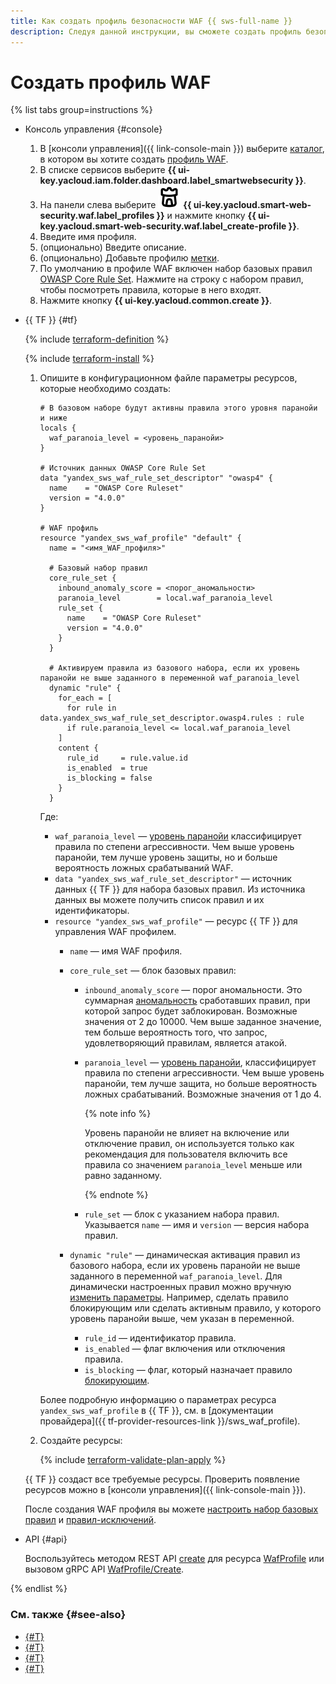 ```yaml
---
title: Как создать профиль безопасности WAF {{ sws-full-name }}
description: Следуя данной инструкции, вы сможете создать профиль безопасности WAF {{ sws-full-name }}.
---
```


# Создать профиль WAF

{% list tabs group=instructions %}

- Консоль управления {#console}

  1. В [консоли управления]({{ link-console-main }}) выберите [каталог](../../resource-manager/concepts/resources-hierarchy.md#folder), в котором вы хотите создать [профиль WAF](../concepts/waf.md).
  1. В списке сервисов выберите **{{ ui-key.yacloud.iam.folder.dashboard.label_smartwebsecurity }}**.
  1. На панели слева выберите ![image](../../_assets/smartwebsecurity/waf.svg) **{{ ui-key.yacloud.smart-web-security.waf.label_profiles }}** и нажмите кнопку **{{ ui-key.yacloud.smart-web-security.waf.label_create-profile }}**.
  1. Введите имя профиля.
  1. (опционально) Введите описание.
  1. (опционально) Добавьте профилю [метки](../../resource-manager/concepts/labels.md).
  1. По умолчанию в профиле WAF включен набор базовых правил [OWASP Core Rule Set](https://coreruleset.org/). Нажмите на строку с набором правил, чтобы посмотреть правила, которые в него входят.
  1. Нажмите кнопку **{{ ui-key.yacloud.common.create }}**.

- {{ TF }} {#tf}

  {% include [terraform-definition](../../_tutorials/_tutorials_includes/terraform-definition.md) %}

  {% include [terraform-install](../../_includes/terraform-install.md) %}

  1. Опишите в конфигурационном файле параметры ресурсов, которые необходимо создать:

      ```hcl
      # В базовом наборе будут активны правила этого уровня паранойи и ниже
      locals {
        waf_paranoia_level = <уровень_паранойи>
      }

      # Источник данных OWASP Core Rule Set
      data "yandex_sws_waf_rule_set_descriptor" "owasp4" {
        name    = "OWASP Core Ruleset"
        version = "4.0.0"
      }

      # WAF профиль
      resource "yandex_sws_waf_profile" "default" {
        name = "<имя_WAF_профиля>"

        # Базовый набор правил
        core_rule_set {
          inbound_anomaly_score = <порог_аномальности>
          paranoia_level        = local.waf_paranoia_level
          rule_set {
            name    = "OWASP Core Ruleset"
            version = "4.0.0"
          }
        }

        # Активируем правила из базового набора, если их уровень паранойи не выше заданного в переменной waf_paranoia_level
        dynamic "rule" {
          for_each = [
            for rule in data.yandex_sws_waf_rule_set_descriptor.owasp4.rules : rule
            if rule.paranoia_level <= local.waf_paranoia_level
          ]
          content {
            rule_id     = rule.value.id
            is_enabled  = true
            is_blocking = false
          }
        }
      ```

      Где:
      * `waf_paranoia_level` — [уровень паранойи](../concepts/waf.md#paranoia) классифицирует правила по степени агрессивности. Чем выше уровень паранойи, тем лучше уровень защиты, но и больше вероятность ложных срабатываний WAF.
      * `data "yandex_sws_waf_rule_set_descriptor"` — источник данных {{ TF }} для набора базовых правил. Из источника данных вы можете получить список правил и их идентификаторы.
      * `resource "yandex_sws_waf_profile"` — ресурс {{ TF }} для управления WAF профилем.
         * `name` — имя WAF профиля.
         * `core_rule_set` — блок базовых правил:
            * `inbound_anomaly_score` — порог аномальности. Это суммарная [аномальность](../concepts/waf.md#anomaly) сработавших правил, при которой запрос будет заблокирован. Возможные значения от 2 до 10000. Чем выше заданное значение, тем больше вероятность того, что запрос, удовлетворяющий правилам, является атакой.
            * `paranoia_level` — [уровень паранойи](../concepts/waf.md#paranoia), классифицирует правила по степени агрессивности. Чем выше уровень паранойи, тем лучше защита, но больше вероятность ложных срабатываний. Возможные значения от 1 до 4.

              {% note info %}

              Уровень паранойи не влияет на включение или отключение правил, он используется только как рекомендация для пользователя включить все правила со значением `paranoia_level` меньше или равно заданному.

              {% endnote %}

            * `rule_set` — блок с указанием набора правил. Указывается `name` — имя и `version` — версия набора правил.

         * `dynamic "rule"` — динамическая активация правил из базового набора, если их уровень паранойи не выше заданного в переменной `waf_paranoia_level`. Для динамически настроенных правил можно вручную [изменить параметры](configure-set-rules.md). Например, сделать правило блокирующим или сделать активным правило, у которого уровень паранойи выше, чем указан в переменной.
            * `rule_id` — идентификатор правила.
            * `is_enabled` — флаг включения или отключения правила.
            * `is_blocking` — флаг, который назначает правило [блокирующим](../concepts/waf.md#anomaly).

      Более подробную информацию о параметрах ресурса `yandex_sws_waf_profile` в {{ TF }}, см. в [документации провайдера]({{ tf-provider-resources-link }}/sws_waf_profile).

  1. Создайте ресурсы:

       {% include [terraform-validate-plan-apply](../../_tutorials/_tutorials_includes/terraform-validate-plan-apply.md) %}

  {{ TF }} создаст все требуемые ресурсы. Проверить появление ресурсов можно в [консоли управления]({{ link-console-main }}).

  После создания WAF профиля вы можете [настроить набор базовых правил](configure-set-rules.md) и [правил-исключений](exclusion-rule-add).

- API {#api}

  Воспользуйтесь методом REST API [create](../waf/api-ref/WafProfile/create.md) для ресурса [WafProfile](../waf/api-ref/WafProfile/) или вызовом gRPC API [WafProfile/Create](../waf/api-ref/grpc/WafProfile/create.md).

{% endlist %}

### См. также {#see-also}

* [{#T}](configure-set-rules.md)
* [{#T}](rule-add.md)
* [{#T}](profile-update.md)
* [{#T}](waf-profile-delete.md)
